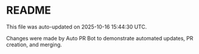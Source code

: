 # README

This file was auto-updated on 2025-10-16 15:44:30 UTC.

Changes were made by Auto PR Bot to demonstrate automated updates, PR creation, and merging.
